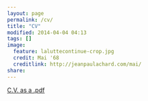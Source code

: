 ```yaml
---
layout: page
permalink: /cv/
title: "CV"
modified: 2014-04-04 04:13
tags: []
image:
  feature: laluttecontinue-crop.jpg
  credit: Mai '68
  creditlink: http://jeanpaulachard.com/mai/
share: 
---
```


[C.V. as a .pdf](https://dl.dropboxusercontent.com/u/5210789/2014-04-04%20Ryan%20Randall%20CV.pdf)  